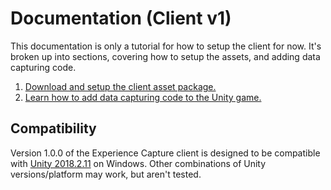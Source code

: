# Documentation (Client v1)

This documentation is only a tutorial for how to setup the 
client for now. It's broken up into sections, covering how
to setup the assets, and adding data capturing code. 

1. [Download and setup the client asset package.](Setup.md)
2. [Learn how to add data capturing code to the Unity game.](Coding.md)

## Compatibility 

Version 1.0.0 of the Experience Capture client is designed 
to be compatible with [Unity 2018.2.11](https://unity3d.com/get-unity/download/archive) on Windows.
Other combinations of Unity versions/platform may work, but aren't tested. 
